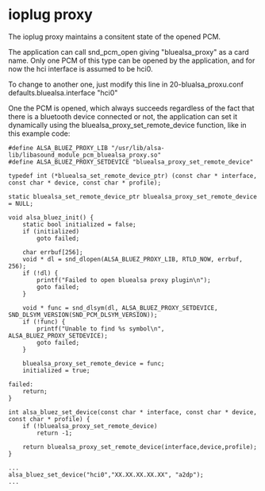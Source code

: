# ioplug proxy

The ioplug proxy maintains a consitent state of the opened PCM.

The application can call snd_pcm_open giving "bluealsa_proxy" as a card name.
Only one PCM of this type can be opened by the application, and for now the
hci interface is assumed to be hci0.

To change to another one, just modify this line in 20-blualsa_proxu.conf
defaults.bluealsa.interface "hci0"

One the PCM is opened, which always succeeds regardless of the fact that there is
a bluetooth device connected or not, the application can set it dynamically using
the bluealsa_proxy_set_remote_device function, like in this example code:

```
#define ALSA_BLUEZ_PROXY_LIB "/usr/lib/alsa-lib/libasound_module_pcm_bluealsa_proxy.so"
#define ALSA_BLUEZ_PROXY_SETDEVICE "bluealsa_proxy_set_remote_device"

typedef	int (*bluealsa_set_remote_device_ptr) (const char * interface, const char * device, const char * profile);

static bluealsa_set_remote_device_ptr bluealsa_proxy_set_remote_device = NULL;

void alsa_bluez_init() {
	static bool initialized = false;
	if (initialized)
		goto failed;

	char errbuf[256];
	void * dl = snd_dlopen(ALSA_BLUEZ_PROXY_LIB, RTLD_NOW, errbuf, 256);
	if (!dl) {
		printf("Failed to open bluealsa proxy plugin\n");
		goto failed;
	}

	void * func = snd_dlsym(dl, ALSA_BLUEZ_PROXY_SETDEVICE, SND_DLSYM_VERSION(SND_PCM_DLSYM_VERSION));
	if (!func) {
		printf("Unable to find %s symbol\n", ALSA_BLUEZ_PROXY_SETDEVICE);
		goto failed;
	}

	bluealsa_proxy_set_remote_device = func;
	initialized = true;

failed:
	return;
}

int alsa_bluez_set_device(const char * interface, const char * device, const char * profile) {
	if (!bluealsa_proxy_set_remote_device)
		return -1;

	return bluealsa_proxy_set_remote_device(interface,device,profile);
}

...
alsa_bluez_set_device("hci0","XX.XX.XX.XX.XX", "a2dp");
...

```
